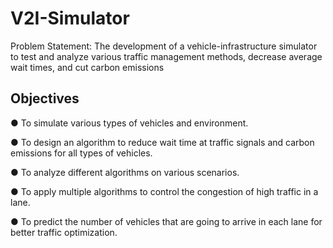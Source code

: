 # V2I-Simulator

Problem Statement:
The development of a vehicle-infrastructure simulator to test and analyze various
traffic management methods, decrease average wait times, and cut carbon
emissions

## Objectives

● To simulate various types of vehicles and environment.

● To design an algorithm to reduce wait time at traffic signals and carbon emissions
for all types of vehicles.

● To analyze different algorithms on various scenarios.

● To apply multiple algorithms to control the congestion of high traffic in a lane.

● To predict the number of vehicles that are going to arrive in each lane for better
traffic optimization.


